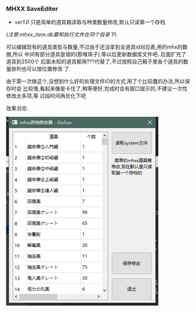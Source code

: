 ### MHXX SaveEditer
* *ver1.0* 只是简单的道具箱读取与种类数量修改,默认只读第一个存档

(*注意:mhxx_item.db要和执行文件在同个目录下*)

可以编辑现有的道具类型与数量,不过由于还没拿到全道具id对应表,用的mhx的数据,所以
中间有部分道具是错的(那堆珠子),等以后更新数据库文件吧..后面扩充了道具到2500个
后面未知的道具都用???代替了,不过按照自己箱子里各个道具的数量排列也可以按位置修改
了.

由于第一次做这个,没想到什么好的处理文件IO的方式,用了个比较蠢的办法,所以保存时会
比较慢,看起来像是卡住了,稍等便好,完成时会有窗口提示的,不建议一次性修改太多项,等
过段时间再优化下吧

效果浏览:

![效果图](https://raw.githubusercontent.com/XDfield/MHXX_SaveEditer/master/README_PIC/main.png)